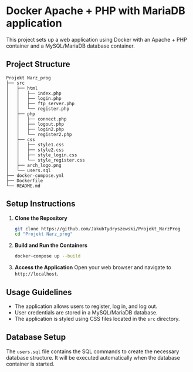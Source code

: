 # Docker Apache + PHP with MariaDB application

This project sets up a web application using Docker with an Apache + PHP container and a MySQL/MariaDB database container.

## Project Structure

```
Projekt Narz_prog
├── src
│   ├── html
│   │   ├── index.php
│   │   ├── login.php
│   │   ├── ftp_server.php
│   │   └── register.php
│   ├── php
│   │   ├── connect.php
│   │   ├── logout.php
│   │   ├── login2.php
│   │   └── register2.php
│   ├── css
│   │   ├── style1.css
│   │   ├── style2.css
│   │   ├── style_login.css
│   │   └── style_register.css
│   ├── arch_logo.png
│   └── users.sql
├── docker-compose.yml
├── Dockerfile
└── README.md
```

## Setup Instructions

1. **Clone the Repository**
   ```bash
   git clone https://github.com/JakubTydryszewski/Projekt_NarzProg
   cd "Projekt Narz_prog"
   ```

2. **Build and Run the Containers**
   ```bash
   docker-compose up --build
   ```

3. **Access the Application**
   Open your web browser and navigate to `http://localhost`.

## Usage Guidelines

- The application allows users to register, log in, and log out.
- User credentials are stored in a MySQL/MariaDB database.
- The application is styled using CSS files located in the `src` directory.

## Database Setup

The `users.sql` file contains the SQL commands to create the necessary database structure. It will be executed automatically when the database container is started.